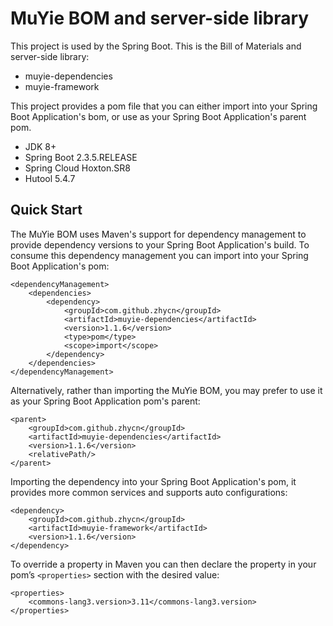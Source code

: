 # MuYie BOM and server-side library

This project is used by the Spring Boot. This is the Bill of Materials and server-side library:

- muyie-dependencies
- muyie-framework

This project provides a pom file that you can either import into your Spring Boot Application's bom, or use as your Spring Boot Application's parent pom. 

- JDK 8+
- Spring Boot 2.3.5.RELEASE
- Spring Cloud Hoxton.SR8
- Hutool 5.4.7

## Quick Start

The MuYie BOM uses Maven's support for dependency management to provide dependency versions to your Spring Boot Application's build. To consume this dependency management you can import into your Spring Boot Application's pom: 

```
<dependencyManagement>
    <dependencies>
        <dependency>
            <groupId>com.github.zhycn</groupId>
            <artifactId>muyie-dependencies</artifactId>
            <version>1.1.6</version>
            <type>pom</type>
            <scope>import</scope>
        </dependency>
    </dependencies>
</dependencyManagement>
```

Alternatively, rather than importing the MuYie BOM, you may prefer to use it as your Spring Boot Application pom's parent: 

```
<parent>
    <groupId>com.github.zhycn</groupId>
    <artifactId>muyie-dependencies</artifactId>
    <version>1.1.6</version>
    <relativePath/>
</parent>
```

Importing the dependency into your Spring Boot Application's pom, it provides more common services and supports auto configurations:

```
<dependency>
    <groupId>com.github.zhycn</groupId>
    <artifactId>muyie-framework</artifactId>
    <version>1.1.6</version>
</dependency>
```

To override a property in Maven you can then declare the property in your pom’s `<properties>` section with the desired value:

```
<properties>
    <commons-lang3.version>3.11</commons-lang3.version>
</properties>
```

